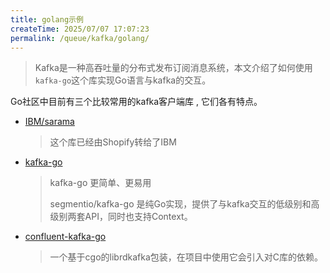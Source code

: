 ```yaml
---
title: golang示例
createTime: 2025/07/07 17:07:23
permalink: /queue/kafka/golang/
---
```

> Kafka是一种高吞吐量的分布式发布订阅消息系统，本文介绍了如何使用`kafka-go`这个库实现Go语言与kafka的交互。

Go社区中目前有三个比较常用的kafka客户端库 , 它们各有特点。

- [IBM/sarama](https://github.com/IBM/sarama)
  > 这个库已经由Shopify转给了IBM
- [kafka-go](https://github.com/segmentio/kafka-go)
  > kafka-go 更简单、更易用
  >
  > segmentio/kafka-go 是纯Go实现，提供了与kafka交互的低级别和高级别两套API，同时也支持Context。
- [confluent-kafka-go](https://github.com/confluentinc/confluent-kafka-go)
  > 一个基于cgo的librdkafka包装，在项目中使用它会引入对C库的依赖。

